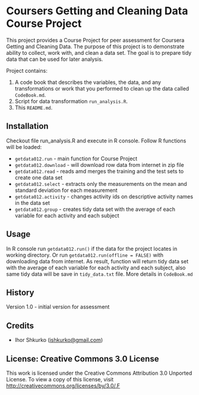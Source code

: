 # Coursers Getting and Cleaning Data Course Project

This project provides a Course Project for peer assessment for Coursera Getting and Cleaning Data.
The purpose of this project is to demonstrate ability to collect, work with, and clean a data set. The goal is to prepare tidy data that can be used for later analysis.

Project contains:

1.  A code book that describes the variables, the data, and any transformations or work that you performed to clean up the data called `CodeBook.md`.
2.  Script for data transformation `run_analysis.R`.
3.  This `README.md`.

## Installation

Checkout file run_analysis.R and execute in R console.
Follow R functions will be loaded:
- `getdata012.run` - main function for Course Project
- `getdata012.download` - will download row data from internet in zip file
- `getdata012.read` - reads amd merges the training and the test sets to create one data set
- `getdata012.select` - extracts only the measurements on the mean and standard deviation for each measurement
- `getdata012.activity` - changes activity ids on descriptive activity names in the data set
- `getdata012.group` - creates tidy data set with the average of each variable for each activity and each subject

## Usage

In R console run `getdata012.run()` if the data for the project locates in working directory.
Or run `getdata012.run(offline = FALSE)` with downloading data from internet.
As result, function will return tidy data set with the average of each variable for each activity and each subject, also same tidy data will be save in `tidy_data.txt` file.
More details in `CodeBook.md`

## History

Version 1.0 - initial version for assessment

## Credits 

- Ihor Shkurko (<ishkurko@gmail.com>)

## License: Creative Commons 3.0 License

This work is licensed under the Creative Commons Attribution 3.0 Unported License. To view a copy of this license, visit http://creativecommons.org/licenses/by/3.0/.F
